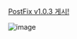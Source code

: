 [PostFix v1.0.3 게시!](https://github.com/spartaCoding-2-4/ch2.SoonYong/tree/postFix_v1.0.3)


![image](https://github.com/spartaCoding-2-4/ch2.SoonYong/assets/47583083/71645f78-0712-401f-8a43-e19795f5cf40)
